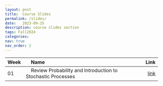 ```yaml
---
layout: post
title:  Course Slides
permalink: /slides/
date:   2023-09-25
description: course slides section
tags: Fall2024
categories:
nav: true
nav_order: 2
---
```

| Week | &nbsp; &nbsp; Name                                                        | Link                                                                                     |
| :---- | :--------------------------------------------------------------------- | -----------------------------------------------------------------------------------------------------: |
| 01   | &nbsp; &nbsp; Review Probability and Introduction to Stochastic Processes &nbsp; &nbsp; | <a href='/assets/Fall2024/Fall-2024-SP_Week_01_Review_Probability_Intro_SP.pdf'>link</a> |

